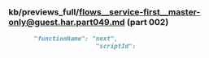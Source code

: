 ### kb/previews_full/flows__service-first__master-only@guest.har.part049.md (part 002)

```md
       "functionName": "next",
                        "scriptId":
```

```
